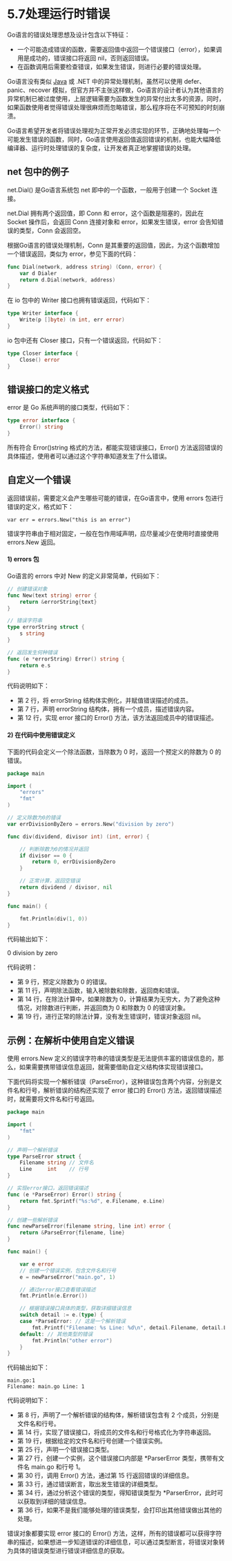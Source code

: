 # 5.7处理运行时错误

Go语言的错误处理思想及设计包含以下特征：

- 一个可能造成错误的函数，需要返回值中返回一个错误接口（error），如果调用是成功的，错误接口将返回 nil，否则返回错误。
- 在函数调用后需要检查错误，如果发生错误，则进行必要的错误处理。

Go语言没有类似 [Java](http://c.biancheng.net/java/) 或 .NET 中的异常处理机制，虽然可以使用 defer、panic、recover 模拟，但官方并不主张这样做，Go语言的设计者认为其他语言的异常机制已被过度使用，上层逻辑需要为函数发生的异常付出太多的资源，同时，如果函数使用者觉得错误处理很麻烦而忽略错误，那么程序将在不可预知的时刻崩溃。

Go语言希望开发者将错误处理视为正常开发必须实现的环节，正确地处理每一个可能发生错误的函数，同时，Go语言使用返回值返回错误的机制，也能大幅降低编译器、运行时处理错误的复杂度，让开发者真正地掌握错误的处理。

## net 包中的例子

net.Dial() 是Go语言系统包 net 即中的一个函数，一般用于创建一个 Socket 连接。

net.Dial 拥有两个返回值，即 Conn 和 error，这个函数是阻塞的，因此在 Socket 操作后，会返回 Conn 连接对象和 error，如果发生错误，error 会告知错误的类型，Conn 会返回空。

根据Go语言的错误处理机制，Conn 是其重要的返回值，因此，为这个函数增加一个错误返回，类似为 error，参见下面的代码：

```go
func Dial(network, address string) (Conn, error) {
    var d Dialer
    return d.Dial(network, address)
}
```

在 io 包中的 Writer 接口也拥有错误返回，代码如下：

```go
type Writer interface {
    Write(p []byte) (n int, err error)
}
```

io 包中还有 Closer 接口，只有一个错误返回，代码如下：

```go
type Closer interface {
    Close() error
}
```

## 错误接口的定义格式

error 是 Go 系统声明的接口类型，代码如下：

```go
type error interface {
    Error() string
}
```

所有符合 Error()string 格式的方法，都能实现错误接口，Error() 方法返回错误的具体描述，使用者可以通过这个字符串知道发生了什么错误。

## 自定义一个错误

返回错误前，需要定义会产生哪些可能的错误，在Go语言中，使用 errors 包进行错误的定义，格式如下：

```
var err = errors.New("this is an error")
```

错误字符串由于相对固定，一般在包作用域声明，应尽量减少在使用时直接使用 errors.New 返回。

#### 1) errors 包

Go语言的 errors 中对 New 的定义非常简单，代码如下：

```go
// 创建错误对象
func New(text string) error {
    return &errorString{text}
}

// 错误字符串
type errorString struct {
    s string
}

// 返回发生何种错误
func (e *errorString) Error() string {
    return e.s
}
```

代码说明如下：

- 第 2 行，将 errorString 结构体实例化，并赋值错误描述的成员。
- 第 7 行，声明 errorString 结构体，拥有一个成员，描述错误内容。
- 第 12 行，实现 error 接口的 Error() 方法，该方法返回成员中的错误描述。

#### 2) 在代码中使用错误定义

下面的代码会定义一个除法函数，当除数为 0 时，返回一个预定义的除数为 0 的错误。

```go
package main

import (
    "errors"
    "fmt"
)

// 定义除数为0的错误
var errDivisionByZero = errors.New("division by zero")

func div(dividend, divisor int) (int, error) {

    // 判断除数为0的情况并返回
    if divisor == 0 {
        return 0, errDivisionByZero
    }

    // 正常计算，返回空错误
    return dividend / divisor, nil
}

func main() {

    fmt.Println(div(1, 0))
}
```

代码输出如下：

0 division by zero

代码说明：

- 第 9 行，预定义除数为 0 的错误。
- 第 11 行，声明除法函数，输入被除数和除数，返回商和错误。
- 第 14 行，在除法计算中，如果除数为 0，计算结果为无穷大，为了避免这种情况，对除数进行判断，并返回商为 0 和除数为 0 的错误对象。
- 第 19 行，进行正常的除法计算，没有发生错误时，错误对象返回 nil。

## 示例：在解析中使用自定义错误

使用 errors.New 定义的错误字符串的错误类型是无法提供丰富的错误信息的，那么，如果需要携带错误信息返回，就需要借助自定义结构体实现错误接口。

下面代码将实现一个解析错误（ParseError），这种错误包含两个内容，分别是文件名和行号，解析错误的结构还实现了 error 接口的 Error() 方法，返回错误描述时，就需要将文件名和行号返回。

```go
package main

import (
    "fmt"
)

// 声明一个解析错误
type ParseError struct {
    Filename string // 文件名
    Line     int    // 行号
}

// 实现error接口，返回错误描述
func (e *ParseError) Error() string {
    return fmt.Sprintf("%s:%d", e.Filename, e.Line)
}

// 创建一些解析错误
func newParseError(filename string, line int) error {
    return &ParseError{filename, line}
}

func main() {

    var e error
    // 创建一个错误实例，包含文件名和行号
    e = newParseError("main.go", 1)

    // 通过error接口查看错误描述
    fmt.Println(e.Error())

    // 根据错误接口具体的类型，获取详细错误信息
    switch detail := e.(type) {
    case *ParseError: // 这是一个解析错误
        fmt.Printf("Filename: %s Line: %d\n", detail.Filename, detail.Line)
    default: // 其他类型的错误
        fmt.Println("other error")
    }
}
```

代码输出如下：

```
main.go:1
Filename: main.go Line: 1
```

代码说明如下：

- 第 8 行，声明了一个解析错误的结构体，解析错误包含有 2 个成员，分别是文件名和行号。
- 第 14 行，实现了错误接口，将成员的文件名和行号格式化为字符串返回。
- 第 19 行，根据给定的文件名和行号创建一个错误实例。
- 第 25 行，声明一个错误接口类型。
- 第 27 行，创建一个实例，这个错误接口内部是 *ParserError 类型，携带有文件名 main.go 和行号 1。
- 第 30 行，调用 Error() 方法，通过第 15 行返回错误的详细信息。
- 第 33 行，通过错误断言，取出发生错误的详细类型。
- 第 34 行，通过分析这个错误的类型，得知错误类型为 *ParserError，此时可以获取到详细的错误信息。
- 第 36 行，如果不是我们能够处理的错误类型，会打印出其他错误做出其他的处理。


错误对象都要实现 error 接口的 Error() 方法，这样，所有的错误都可以获得字符串的描述，如果想进一步知道错误的详细信息，可以通过类型断言，将错误对象转为具体的错误类型进行错误详细信息的获取。
